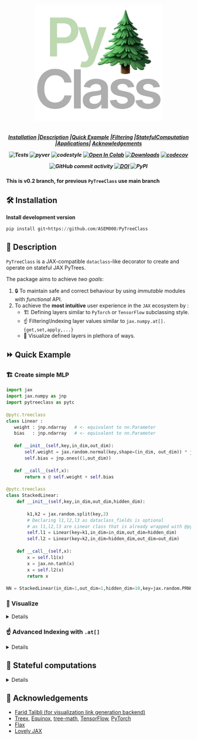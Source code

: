 <!-- <h1 align="center" style="font-family:Monospace" >Py🌲Class</h1> -->
<h5 align="center">
<img width="350px" src="assets/pytc%20logo.svg"> <br>

<br>

[**Installation**](#Installation)
|[**Description**](#Description)
|[**Quick Example**](#QuickExample)
|[**Filtering**](#Filtering)
|[**StatefulComputation**](#StatefulComputation)
|[**Applications**](#Applications)|
[**Acknowledgements**](#Acknowledgements)

<!-- |[**Benchmarking**](#Benchmarking) -->

![Tests](https://github.com/ASEM000/pytreeclass/actions/workflows/tests.yml/badge.svg)
![pyver](https://img.shields.io/badge/python-3.8%203.9%203.10%203.11-blue)
![codestyle](https://img.shields.io/badge/codestyle-black-lightgrey)
[![Open In Colab](https://colab.research.google.com/assets/colab-badge.svg)](https://colab.research.google.com/drive/1bkYr-5HidtRSXFFBlvYqFa5pc5fQK_7-?usp=sharing)
[![Downloads](https://pepy.tech/badge/pytreeclass)](https://pepy.tech/project/pytreeclass)
[![codecov](https://codecov.io/gh/ASEM000/pytreeclass/branch/main/graph/badge.svg?token=TZBRMO0UQH)](https://codecov.io/gh/ASEM000/pytreeclass)
<!-- [![Documentation Status](https://readthedocs.org/projects/pytreeclass/badge/?version=latest)](https://pytreeclass.readthedocs.io/en/latest/?badge=latest) -->
![GitHub commit activity](https://img.shields.io/github/commit-activity/m/ASEM000/pytreeclass)
[![DOI](https://zenodo.org/badge/512717921.svg)](https://zenodo.org/badge/latestdoi/512717921)
![PyPI](https://img.shields.io/pypi/v/pytreeclass)

</h5>

**This is v0.2 branch, for previous `PyTreeClass` use main branch**

## 🛠️ Installation<a id="Installation"></a>

<!-- ```python
pip install pytreeclass
``` -->

**Install development version**

```python
pip install git+https://github.com/ASEM000/PyTreeClass
```

## 📖 Description<a id="Description"></a>

`PyTreeClass` is a JAX-compatible `dataclass`-like decorator to create and operate on stateful JAX PyTrees.

The package aims to achieve _two goals_:

1. 🔒 To maintain safe and correct behaviour by using _immutable_ modules with _functional_ API.
2. To achieve the **most intuitive** user experience in the `JAX` ecosystem by :
   - 🏗️ Defining layers similar to `PyTorch` or `TensorFlow` subclassing style.
   - ☝️ Filtering\Indexing layer values similar to `jax.numpy.at[].{get,set,apply,...}`
   - 🎨 Visualize defined layers in plethora of ways.

## ⏩ Quick Example <a id="QuickExample">

### 🏗️ Create simple MLP <a id="Pytorch">

```python
import jax
import jax.numpy as jnp
import pytreeclass as pytc

@pytc.treeclass
class Linear :
   weight : jnp.ndarray   # <- equivalent to nn.Parameter
   bias   : jnp.ndarray   # <- equivalent to nn.Parameter

   def __init__(self,key,in_dim,out_dim):
       self.weight = jax.random.normal(key,shape=(in_dim, out_dim)) * jnp.sqrt(2/in_dim)
       self.bias = jnp.ones((1,out_dim))

   def __call__(self,x):
       return x @ self.weight + self.bias

@pytc.treeclass
class StackedLinear:
    def __init__(self,key,in_dim,out_dim,hidden_dim):
        
        k1,k2 = jax.random.split(key,2)
        # Declaring l1,l2,l3 as dataclass_fields is optional
        # as l1,l2,l3 are Linear class that is already wrapped with @pytc.treeclass
        self.l1 = Linear(key=k1,in_dim=in_dim,out_dim=hidden_dim)
        self.l2 = Linear(key=k2,in_dim=hidden_dim,out_dim=out_dim)

    def __call__(self,x):
        x = self.l1(x)
        x = jax.nn.tanh(x)
        x = self.l2(x)
        return x

NN = StackedLinear(in_dim=1,out_dim=1,hidden_dim=10,key=jax.random.PRNGKey(0))
```

### 🎨 Visualize<a id="Viz">

<details>

<div align="center">
<table>
<tr>
 <td align = "center"> `tree_summary` </td> <td align = "center">`tree_diagram`</td><td align = "center">mermaid.io (Native support in Github/Notion)</td>
</tr>

<tr>
<td>

```python
print(pytc.tree_summary(NN))

┌─────────┬─────────────┬─────┬───────┐
│Name     │Type         │Count│Size   │
├─────────┼─────────────┼─────┼───────┤
│l1.weight│f32[1,10]    │10   │40.00B │
├─────────┼─────────────┼─────┼───────┤
│l1.bias  │f32[1,10]    │10   │40.00B │
├─────────┼─────────────┼─────┼───────┤
│l2.weight│f32[10,1]    │10   │40.00B │
├─────────┼─────────────┼─────┼───────┤
│l2.bias  │f32[1,1]     │1    │4.00B  │
├─────────┼─────────────┼─────┼───────┤
│Σ        │StackedLinear│31   │124.00B│
└─────────┴─────────────┴─────┴───────┘
```



</td>


<td>

```python
print(pytc.tree_diagram(NN))
StackedLinear
    ├── l1:Linear
    │   ├── weight=f32[1,10](μ=-0.04, σ=1.55, ∈[-3.69,1.54])
    │   └── bias=f32[1,10](μ=1.00, σ=0.00, ∈[1.00,1.00])
    └── l2:Linear
        ├── weight=f32[10,1](μ=-0.28, σ=0.41, ∈[-0.91,0.36])
        └── bias=f32[1,1](μ=1.00, σ=0.00, ∈[1.00,1.00])
```



 </td>


<td>

```python
print(pytc.tree_mermaid(NN))
```

```mermaid

flowchart LR
    id15696277213149321320(<b>StackedLinear</b>)
    id15696277213149321320--->id11876010482821707549("<b>l1</b>:Linear")
    id11876010482821707549--->|"10 leaf<br>40.00B"|id12625879399672750750("<b>weight</b>:Array=f32[1,10](μ=-0.04, σ=1.55, ∈[-3.69,1.54])")
    id15696277213149321320--->id5339875373373139095("<b>l1</b>:Linear")
    id5339875373373139095--->|"10 leaf<br>40.00B"|id13172945660170386820("<b>bias</b>:Array=f32[1,10](μ=1.00, σ=0.00, ∈[1.00,1.00])")
    id15696277213149321320--->id6287638614072342474("<b>l2</b>:Linear")
    id6287638614072342474--->|"10 leaf<br>40.00B"|id1175353021666702085("<b>weight</b>:Array=f32[10,1](μ=-0.28, σ=0.41, ∈[-0.91,0.36])")
    id15696277213149321320--->id17320446376606480513("<b>l2</b>:Linear")
    id17320446376606480513--->|"1 leaf<br>4.00B"|id15467604975849568978("<b>bias</b>:Array=f32[1,1](μ=1.00, σ=0.00, ∈[1.00,1.00])")
```



</td>

</tr>

<tr>

<td>

**Trim the tree at a certain `depth`**
```python
print(pytc.tree_summary(tree, depth=1))
┌────┬──────┬─────┬──────┐
│Name│Type  │Count│Size  │
├────┼──────┼─────┼──────┤
│a   │int   │1    │28.00B│
├────┼──────┼─────┼──────┤
│b   │tuple │2    │56.00B│
├────┼──────┼─────┼──────┤
│c   │i32[3]│3    │12.00B│
├────┼──────┼─────┼──────┤
│Σ   │Tree  │6    │96.00B│
└────┴──────┴─────┴──────┘
```


</td>


<td>
**Trim the tree at a certain `depth`**

```python
print(pytc.tree_diagram(NN, depth=1))
Tree
    ├── a=1
    ├── b=(2, 3)
    └── c=i32[3](μ=5.00, σ=0.82, ∈[4,6])

```
</td>



<td>
**Trim the tree at a certain `depth`**

```python
print(pytc.tree_mermaid(NN, depth=1))
```

```mermaid
flowchart LR
    id15696277213149321320(<b>Tree</b>)
    id15696277213149321320--->|"1 leaf<br>28.00B"|id9701372693370630274("<b>a</b>:int=1")
    id15696277213149321320--->|"2 leaf<br>56.00B"|id11059284263013240285("<b>b</b>:tuple=(2, 3)")
    id15696277213149321320--->|"3 leaf<br>12.00B"|id13987536159700336510("<b>c</b>:Array=i32[3](μ=5.00, σ=0.82, ∈[4,6])")

```
</td>




</tr>



 </table>

 </div>

</details>

### ☝️ Advanced Indexing with `.at[]` <a id="Indexing">

<details>

`PyTreeClass` offers 3 means of indexing through `.at[]`

1. Indexing by boolean mask.
2. Indexing by attribute name.
3. Indexing by Leaf index.

#### Index update by boolean mask

```python
@pytc.treeclass
class Tree:
    a:int = 1
    b:tuple[int] = (2,3)
    c:jnp.ndarray = jnp.array([4,5,6])

tree= Tree()  
# Tree(a=1, b=(2, 3), c=i32[3](μ=5.00, σ=0.82, ∈[4,6]))

# lets create a mask for values > 4
mask = jax.tree_util.tree_map(lambda x: x>4, tree)

print(mask)  
# Tree(a=False, b=(False, False), c=[False  True  True])
```

**`.at[mask].get()`**
```python
print(tree.at[mask].get())
# Tree(a=None, b=(None, None), c=[5 6])
```

**`.at[mask].set(...)`**
```python
print(tree.at[mask].set(10))
# Tree(a=1, b=(2, 3), c=[ 4 10 10])
```

**`.at[mask].apply(...)`**
```python
print(tree.at[mask].apply(lambda x: 10))
# Tree(a=1, b=(2, 3), c=[ 4 10 10])
```

#### Index update by attribute name

```python
@pytc.treeclass
class Tree:
    a:int = 1
    b:tuple[int] = (2,3)
    c:jnp.ndarray = jnp.array([4,5,6])

tree= Tree()  
# Tree(a=1, b=(2, 3), c=i32[3](μ=5.00, σ=0.82, ∈[4,6]))

```

**`.at[attribute_name].get()`**
```python
print(tree.at["a"].get())
# Tree(a=1, b=(None, None), c=None)
```

**`.at[attribute_name].set(...)`**
```python
print(tree.at["a"].set(10))
# Tree(a=10, b=(2, 3), c=[4 5 6])
```

**`.at[attribute_name].aplpy(...)`**
```python
print(tree.at[mask].apply(lambda x: 10))
# Tree(a=10, b=(2, 3), c=[4 5 6])
```

#### Index update by integer index

```python
@pytc.treeclass
class Tree:
    a:int = 1
    b:tuple[int] = (2,3)
    c:jnp.ndarray = jnp.array([4,5,6])

tree= Tree()  
# Tree(a=1, b=(2, 3), c=i32[3](μ=5.00, σ=0.82, ∈[4,6]))

```

**`.at[integer_index].get()`**
```python
print(tree.at[0].get())
# Tree(a=1, b=(None, None), c=None)
```

**`.at[integer_index].set(...)`**
```python
print(tree.at[0].set(10))
# Tree(a=10, b=(2, 3), c=[4 5 6])
```

**`.at[integer_index].aplpy(...)`**
```python
print(tree.at[0].apply(lambda x: 10))
# Tree(a=10, b=(2, 3), c=[4 5 6])
```

</details>



## 📜 Stateful computations<a id="StatefulComputation"></a>
<details>

First, [Under jax.jit jax requires states to be explicit](https://jax.readthedocs.io/en/latest/jax-101/07-state.html?highlight=state), this means that for any class instance; variables needs to be separated from the class and be passed explictly. However when using @pytc.treeclass no need to separate the instance variables ; instead the whole instance is passed as a state.

Using the following pattern,Updating state **functionally** can be achieved under `jax.jit`

```python
import jax
import pytreeclass as pytc

@pytc.treeclass
class Counter:
    calls : int = 0

    def increment(self):
        self.calls += 1
counter = Counter() # Counter(calls=0)
```

Here, we define the update function. Since the increment method mutate the internal state, thus we need to use the functional approach to update the state by using `.at`. To achieve this we can use `.at[method_name].__call__(*args,**kwargs)`, this functional call will return the value of this call and a _new_ model instance with the update state.

```python
@jax.jit
def update(counter):
    value, new_counter = counter.at["increment"]()
    return new_counter

for i in range(10):
    counter = update(counter)

print(counter.calls) # 10
```

</details>


## 📙 Acknowledgements<a id="Acknowledgements"></a>

- [Farid Talibli (for visualization link generation backend)](https://www.linkedin.com/in/frdt98)
- [Treex](https://github.com/cgarciae/treex), [Equinox](https://github.com/patrick-kidger/equinox), [tree-math](https://github.com/google/tree-math), [TensorFlow](https://www.tensorflow.org), [PyTorch](https://pytorch.org)
- [Flax](https://github.com/google/flax)
- [Lovely JAX](https://github.com/xl0/lovely-jax)
